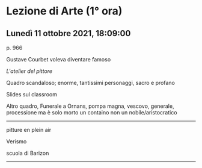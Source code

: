# Lezione di Arte (1° ora) 
## Lunedì 11 ottobre 2021, 18:09:00


p. 966

Gustave Courbet voleva diventare famoso


_L'atelier del pittore_

Quadro scandaloso;
enorme, tantissimi personaggi, sacro e profano

Slides sul classroom



Altro quadro, Funerale a Ornans, pompa magna, vescovo, generale, processione
ma è solo morto un containo
non un nobile/aristocratico



---

pitture en plein air

Verismo

scuola di Barizon


---

<!--stackedit_data:
eyJoaXN0b3J5IjpbMTMwMTA2MTc0NCwtMTA2MDE5MDc0N119
-->